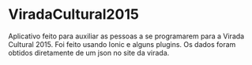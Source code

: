 # ViradaCultural2015
Aplicativo feito para auxiliar as pessoas a se programarem para a Virada Cultural 2015.
Foi feito usando Ionic e alguns plugins.
Os dados foram obtidos diretamente de um json no site da virada. 


